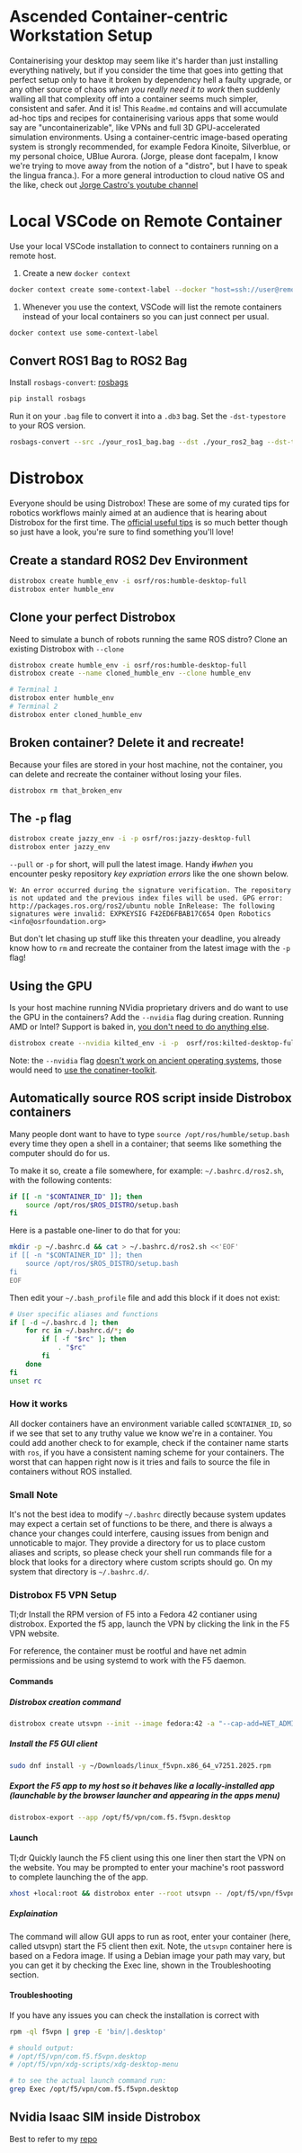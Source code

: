 # Ascended Container-centric Workstation Setup

Containerising your desktop may seem like it's harder than just installing everything natively, but if you consider the time that goes into getting that perfect setup only to have it broken  by dependency hell a faulty upgrade, or any other source of chaos *when you really need it to work* then suddenly walling all that complexity off into a container seems much simpler, consistent and safer. And it is! This `Readme.md` contains and will accumulate ad-hoc tips and recipes for containerising various apps that some would say are "uncontainerizable", like VPNs and full 3D GPU-accelerated simulation environments. Using a container-centric image-based operating system is strongly recommended, for example Fedora Kinoite, Silverblue, or my personal choice, UBlue Aurora. (Jorge, please dont facepalm, I know we're trying to move away from the notion of a "distro", but I have to speak the lingua franca.). For a more general introduction to cloud native OS and the like, check out [Jorge Castro's youtube channel](https://www.youtube.com/watch?v=hn5xNLH-5eA)


# Local VSCode on Remote Container

Use your local VSCode installation to connect to containers running on a remote host.

1. Create a new `docker context`

```bash
docker context create some-context-label --docker "host=ssh://user@remote_server_ip"
```

1. Whenever you use the context, VSCode will list the remote containers instead of your local containers so you can just connect per usual.

```bash
docker context use some-context-label
```

## Convert ROS1 Bag to ROS2 Bag

Install `rosbags-convert`: [rosbags](https://pypi.org/project/rosbags/)

```bash
pip install rosbags
```

Run it on your `.bag` file to convert it into a `.db3` bag. Set the `-dst-typestore` to your ROS version.

```bash
rosbags-convert --src ./your_ros1_bag.bag --dst ./your_ros2_bag --dst-typestore ros2_humble 
```

# Distrobox

Everyone should be using Distrobox! These are some of my curated tips for robotics workflows mainly aimed at an audience that is hearing about Distrobox for the first time. The [official useful tips](https://github.com/89luca89/distrobox/blob/main/docs/useful_tips.md) is so much better though so just have a look, you're sure to find something you'll love!

## Create a standard ROS2 Dev Environment

```bash
distrobox create humble_env -i osrf/ros:humble-desktop-full
distrobox enter humble_env
```

## Clone your perfect Distrobox

Need to simulate a bunch of robots running the same ROS distro? Clone an existing Distrobox with `--clone`

```bash
distrobox create humble_env -i osrf/ros:humble-desktop-full
distrobox create --name cloned_humble_env --clone humble_env

# Terminal 1
distrobox enter humble_env
# Terminal 2
distrobox enter cloned_humble_env
```

## Broken container? Delete it and recreate!

Because your files are stored in your host machine, not the container, you can delete and recreate the container without losing your files.

```shell
distrobox rm that_broken_env
```

## The `-p` flag

```bash
distrobox create jazzy_env -i -p osrf/ros:jazzy-desktop-full
distrobox enter jazzy_env
```

`--pull` or `-p` for short, will pull the latest image. Handy ~~if~~*when* you encounter pesky repository *key expriation errors* like the one shown below. 

```shell
W: An error occurred during the signature verification. The repository is not updated and the previous index files will be used. GPG error: http://packages.ros.org/ros2/ubuntu noble InRelease: The following signatures were invalid: EXPKEYSIG F42ED6FBAB17C654 Open Robotics <info@osrfoundation.org>
```

But don't let chasing up stuff like this threaten your deadline, you already know how to `rm` and recreate the container from the latest image with the `-p` flag!

## Using the GPU

Is your host machine running NVidia proprietary drivers and do want to use the GPU in the containers? Add the `--nvidia` flag during creation. Running AMD or Intel? Support is baked in, [you don't need to do anything else](https://github.com/89luca89/distrobox/blob/main/docs/useful_tips.md#using-the-gpu-inside-the-container).

```bash
distrobox create --nvidia kilted_env -i -p  osrf/ros:kilted-desktop-full
```

Note: the `--nvidia` flag [doesn't work on ancient operating systems](https://github.com/89luca89/distrobox/blob/main/docs/usage/distrobox-create.md#nvidia-integration), those would need to [use the conatiner-toolkit](https://github.com/89luca89/distrobox/blob/main/docs/usage/distrobox-create.md#nvidia-integration).


## Automatically source ROS script inside Distrobox containers

Many people dont want to have to type `source /opt/ros/humble/setup.bash` every time they open a shell in a container; that seems like something the computer should do for us.

To make it so, create a file somewhere, for example: `~/.bashrc.d/ros2.sh`, with the following contents:

```bash
if [[ -n "$CONTAINER_ID" ]]; then
    source /opt/ros/$ROS_DISTRO/setup.bash
fi
```

Here is a pastable one-liner to do that for you:

```bash
mkdir -p ~/.bashrc.d && cat > ~/.bashrc.d/ros2.sh <<'EOF'
if [[ -n "$CONTAINER_ID" ]]; then
    source /opt/ros/$ROS_DISTRO/setup.bash
fi
EOF
```

Then edit your `~/.bash_profile` file and add this block if it does not exist:

```bash
# User specific aliases and functions
if [ -d ~/.bashrc.d ]; then
    for rc in ~/.bashrc.d/*; do
        if [ -f "$rc" ]; then
            . "$rc"
        fi
    done
fi
unset rc
```

### How it works

All docker containers have an environment variable called `$CONTAINER_ID`, so if we see that set to any truthy value we know we're in a container. You could add another check to for example, check if the container name starts with `ros`, if you have a consistent naming scheme for your containers. The worst that can happen right now is it tries and fails to source the file in containers without ROS installed.

### Small Note

It's not the best idea to modify `~/.bashrc` directly because system updates may expect a certain set of functions to be there, and there is always a chance your changes could interfere, causing issues from benign and unnoticable to major. They provide a directory for us to place custom aliases and scripts, so please check your shell run commands file for a block that looks for a directory where custom scripts should go. On my system that directory is `~/.bashrc.d/`.



### Distrobox F5 VPN Setup
Tl;dr Install the RPM version of F5 into a Fedora 42 contianer using distrobox. Exported the f5 app, launch the VPN by clicking the link in the F5 VPN website. 

For reference, the container must be rootful and have net admin permissions and be using systemd to work with the F5 daemon.

#### Commands

##### Distrobox creation command

```bash
distrobox create utsvpn --init --image fedora:42 -a "--cap-add=NET_ADMIN" --additional-packages systemd --root
```

##### Install the F5 GUI client

```bash
sudo dnf install -y ~/Downloads/linux_f5vpn.x86_64_v7251.2025.rpm
```

##### Export the F5 app to my host so it behaves like a locally-installed app (launchable by the browser launcher and appearing in the apps menu)

```bash
distrobox-export --app /opt/f5/vpn/com.f5.f5vpn.desktop
```

#### Launch

Tl;dr Quickly launch the F5 client using this one liner then start the VPN on the website. You may be prompted to enter your machine's root password to complete launching the of the app.

```bash
xhost +local:root && distrobox enter --root utsvpn -- /opt/f5/vpn/f5vpn %u && exit
```

##### Explaination

The command will allow GUI apps to run as root, enter your container (here, called utsvpn) start the F5 client then exit. Note, the `utsvpn` container here is based on a Fedora image. If using a Debian image your path may vary, but you can get it by checking the Exec line, shown in the Troubleshooting section.

#### Troubleshooting

If you have any issues you can check the installation is correct with

```bash
rpm -ql f5vpn | grep -E 'bin/|.desktop'

# should output: 
# /opt/f5/vpn/com.f5.f5vpn.desktop
# /opt/f5/vpn/xdg-scripts/xdg-desktop-menu

# to see the actual launch command run:
grep Exec /opt/f5/vpn/com.f5.f5vpn.desktop
```

## Nvidia Isaac SIM inside Distrobox

Best to refer to my [repo](https://github.com/nis057489/isaac_sim_wayland)
